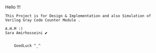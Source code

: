 Hello !!!
	
	This Project is for Design & Implementation and also Simulation of Verilog Gray Code Counter Module .

	A.H.M :)
  	Sara Amirhosseini 💕


		GoodLuck ^_^
